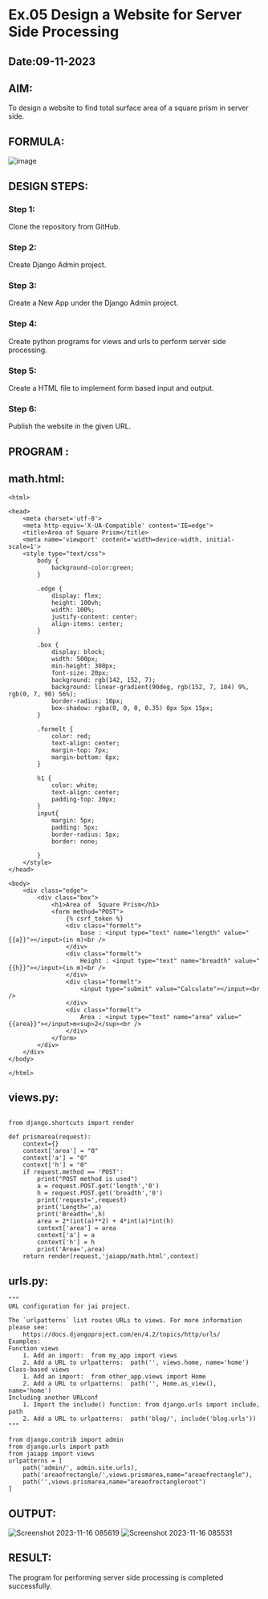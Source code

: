# Ex.05 Design a Website for Server Side Processing
## Date:09-11-2023

## AIM:
To design a website to find total surface area of a square prism in server side.

## FORMULA:
![image](https://github.com/selvasachein/MathServer/assets/120453887/8ecc8d12-b9a9-43df-be0b-711f299d796d)

## DESIGN STEPS:

### Step 1:
Clone the repository from GitHub.

### Step 2:
Create Django Admin project.

### Step 3:
Create a New App under the Django Admin project.

### Step 4:
Create python programs for views and urls to perform server side processing.

### Step 5:
Create a HTML file to implement form based input and output.

### Step 6:
Publish the website in the given URL.

## PROGRAM :
## math.html:
```
<html>

<head>
    <meta charset='utf-8'>
    <meta http-equiv='X-UA-Compatible' content='IE=edge'>
    <title>Area of Square Prism</title>
    <meta name='viewport' content='width=device-width, initial-scale=1'>
    <style type="text/css">
        body {
            background-color:green;
        }

        .edge {
            display: flex;
            height: 100vh;
            width: 100%;    
            justify-content: center;
            align-items: center;
        }

        .box {
            display: block;
            width: 500px;
            min-height: 300px;
            font-size: 20px;
            background: rgb(142, 152, 7);
            background: linear-gradient(90deg, rgb(152, 7, 104) 9%, rgb(0, 7, 90) 56%);
            border-radius: 10px;
            box-shadow: rgba(0, 0, 0, 0.35) 0px 5px 15px;
        }

        .formelt {
            color: red;
            text-align: center;
            margin-top: 7px;
            margin-bottom: 6px;
        }

        h1 {
            color: white;
            text-align: center;
            padding-top: 20px;
        }
        input{
            margin: 5px;
            padding: 5px;
            border-radius: 5px;
            border: none;

        }
    </style>
</head>

<body>
    <div class="edge">
        <div class="box">
            <h1>Area of  Square Prism</h1>
            <form method="POST">
                {% csrf_token %}
                <div class="formelt">
                    base : <input type="text" name="length" value="{{a}}"></input>(in m)<br />
                </div>
                <div class="formelt">
                    Height : <input type="text" name="breadth" value="{{h}}"></input>(in m)<br />
                </div>
                <div class="formelt">
                    <input type="submit" value="Calculate"></input><br />
                </div>
                <div class="formelt">
                    Area : <input type="text" name="area" value="{{area}}"></input>m<sup>2</sup><br />
                </div>
            </form>
        </div>
    </div>
</body>

</html>
```
## views.py:
```

from django.shortcuts import render

def prismarea(request):
    context={}
    context['area'] = "0"
    context['a'] = "0"
    context['h'] = "0"
    if request.method == 'POST':
        print("POST method is used")
        a = request.POST.get('length','0')
        h = request.POST.get('breadth','0')
        print('request=',request)
        print('Length=',a)
        print('Breadth=',h)
        area = 2*(int(a)**2) + 4*int(a)*int(h)
        context['area'] = area
        context['a'] = a
        context['h'] = h
        print('Area=',area)
    return render(request,'jaiapp/math.html',context)
```
## urls.py:
```
"""
URL configuration for jai project.

The `urlpatterns` list routes URLs to views. For more information please see:
    https://docs.djangoproject.com/en/4.2/topics/http/urls/
Examples:
Function views
    1. Add an import:  from my_app import views
    2. Add a URL to urlpatterns:  path('', views.home, name='home')
Class-based views
    1. Add an import:  from other_app.views import Home
    2. Add a URL to urlpatterns:  path('', Home.as_view(), name='home')
Including another URLconf
    1. Import the include() function: from django.urls import include, path
    2. Add a URL to urlpatterns:  path('blog/', include('blog.urls'))
"""

from django.contrib import admin
from django.urls import path
from jaiapp import views
urlpatterns = [
    path('admin/', admin.site.urls),
    path('areaofrectangle/',views.prismarea,name="areaofrectangle"),
    path('',views.prismarea,name="areaofrectangleroot")
]
```



## OUTPUT:
![Screenshot 2023-11-16 085619](https://github.com/Madhan213/MathServer/assets/130206230/5c0e198d-39e9-4997-963a-3414a7dd59ff)
![Screenshot 2023-11-16 085531](https://github.com/Madhan213/MathServer/assets/130206230/a40d2f28-b5dd-4fa4-9be9-5b731032f0cb)



## RESULT:
The program for performing server side processing is completed successfully.
